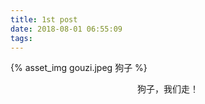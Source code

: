```yaml
---
title: 1st post
date: 2018-08-01 06:55:09
tags:
---
```


{% asset_img gouzi.jpeg 狗子 %}

<p align="center">
狗子，我们走！
</p>
